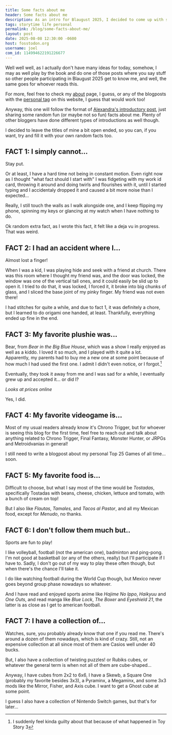 ```yaml
---
title: Some facts about me
header: Some facts about me
description: As an intro for Blaugust 2025, I decided to come up with some random facts about me!
tags: storytime life personal
permalink: /blog/some-facts-about-me/
layout: post
date: 2025-08-08 12:30:00 -0600
host: fosstodon.org
username: joel
com_id: 114994622191226677
---
```


Well well well, as I actually don't have many ideas for today, somehow, I may as well play by the book and do one of those posts where you say stuff so other people participating in Blaugust 2025 get to know me, and well, the same goes for whoever reads this.

For more, feel free to check my [about](/about) page, I guess, or any of the blogposts with the [personal tag](/more/tags/personal) on this website, I guess that would work too!

Anyway, this one will follow the format of [Alexandra's introductory post](https://wrywriter.ca/posts/an-introductory-post), just sharing some random fun (or maybe not so fun) facts about me. Plenty of other bloggers have done different types of introductions as well though.

I decided to leave the titles of mine a bit open ended, so you can, if you want, try and fill it with your own random facts too.


## FACT 1: I simply cannot...

Stay put.

Or at least, I have a hard time not being in constant motion. Even right now as I thought "what fact should I start with" I was fidgeting with my work id card, throwing it around and doing twirls and flourishes with it, until I started typing and I accidentaly dropped it and caused a bit more noise than I expected...

Really, I still touch the walls as I walk alongside one, and I keep flipping my phone, spinning my keys or glancing at my watch when I have nothing to do.

Ok random extra fact, as I wrote this fact, it felt like a deja vu in progress. That was weird.

## FACT 2: I had an accident where I...

Almost lost a finger!

When I was a kid, I was playing hide and seek with a friend at church. There was this room where I thought my friend was, and the door was locked, the window was one of the vertical tall ones, and it could easily be slid up to open it. I tried to do that, it was locked, I forced it, it broke into big chunks of glass, and I sliced the base joint of my pinky finger. My friend was not even there!

I had stitches for quite a while, and due to fact 1, it was definitely a chore, but I learned to do origami one handed, at least. Thankfully, everything ended up fine in the end.

## FACT 3: My favorite plushie was...

Bear, from *Bear in the Big Blue House*, which was a show I really enjoyed as well as a kiddo. I loved it so much, and I played with it quite a lot. Apparently, my parents had to buy me a new one at some point because of how much I had used the first one. I admit I didn't even notice, or I forgot.[^1]

Eventually, they took it away from me and I was sad for a while, I eventually grew up and accepted it... or did I?

*Looks at prices online*

Yes, I did.

## FACT 4: My favorite videogame is...

Most of my usual readers already know it's Chrono Trigger, but for whoever is seeing this blog for the first time, feel free to reach out and talk about anything related to Chrono Trigger, Final Fantasy, Monster Hunter, or JRPGs and Metroidvanias in general!

I still need to write a blogpost about my personal Top 25 Games of all time... soon.

## FACT 5: My favorite food is...

Difficult to choose, but what I say most of the time would be *Tostadas*, specifically Tostadas with beans, cheese, chicken, lettuce and tomato, with a bunch of cream on top!

But I also like *Flautas*, *Tamales*, and *Tacos al Pastor*, and all my Mexican food, except for *Menudo*, no thanks.

## FACT 6: I don't follow them much but..

Sports are fun to play!

I like volleyball, football (not the american one), badminton and ping-pong. I'm not good at basketball (or any of the others, really) but I'll participate if I have to. Sadly, I don't go out of my way to play these often though, but when there's the chance I'll take it.

I do like watching football during the World Cup though, but Mexico never goes beyond group phase nowadays so whatever.

And I have read and enjoyed sports anime like *Hajime No Ippo*, *Haikyuu* and *One Outs*, and read manga like *Blue Lock*, *The Boxer* and *Eyeshield 21*, the latter is as close as I get to american football.

## FACT 7: I have a collection of...

Watches, sure, you probably already know that one if you read me. There's around a dozen of them nowadays, which is kind of crazy. Still, not an expensive collection at all since most of them are Casios well under 40 bucks.

But, I also have a collection of twisting puzzles! or Rubiks cubes, or whatever the general term is when not all of them are cube-shaped... 

Anyway, I have cubes from 2x2 to 6x6, I have a Skewb, a Square One (probably my favorite besides 3x3), a Pyraminx, a Megaminx, and some 3x3 mods like the Mirror, Fisher, and Axis cube. I want to get a Ghost cube at some point.

I guess I also have a collection of Nintendo Switch games, but that's for later...


[^1]: I suddenly feel kinda guilty about that because of what happened in Toy Story 3
